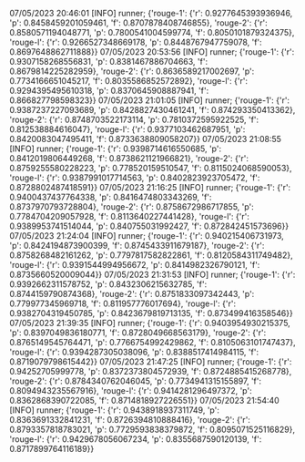 07/05/2023 20:46:01  [INFO] runner; {'rouge-1': {'r': 0.9277645393936946, 'p': 0.8458459201059461, 'f': 0.8707878408746855}, 'rouge-2': {'r': 0.8580571194048771, 'p': 0.7800541004599774, 'f': 0.8050101879324375}, 'rouge-l': {'r': 0.9266527348669178, 'p': 0.8448767947759078, 'f': 0.8697648862711888}}
07/05/2023 20:53:56  [INFO] runner; {'rouge-1': {'r': 0.9307158268556831, 'p': 0.8381467886704663, 'f': 0.8679814225282959}, 'rouge-2': {'r': 0.8636589217002697, 'p': 0.7734166651045217, 'f': 0.8035586852572892}, 'rouge-l': {'r': 0.9294395495610318, 'p': 0.8370645908887941, 'f': 0.866827798598323}}
07/05/2023 21:01:05  [INFO] runner; {'rouge-1': {'r': 0.9387237227093689, 'p': 0.8428827430461241, 'f': 0.874293350413362}, 'rouge-2': {'r': 0.8748703522173114, 'p': 0.7810372595922525, 'f': 0.812538884616047}, 'rouge-l': {'r': 0.9377103462687951, 'p': 0.8420083047495411, 'f': 0.8733638809058207}}
07/05/2023 21:08:55  [INFO] runner; {'rouge-1': {'r': 0.9398714616550685, 'p': 0.8412019806449268, 'f': 0.8738621121966821}, 'rouge-2': {'r': 0.8759255580228223, 'p': 0.778520159510547, 'f': 0.8115024068590053}, 'rouge-l': {'r': 0.9387991017714563, 'p': 0.8402823923705472, 'f': 0.8728802487418591}}
07/05/2023 21:16:25  [INFO] runner; {'rouge-1': {'r': 0.9400437437764338, 'p': 0.8416474803343269, 'f': 0.8737970793728804}, 'rouge-2': {'r': 0.8758672986717855, 'p': 0.7784704209057928, 'f': 0.8113640227441428}, 'rouge-l': {'r': 0.9389953741514044, 'p': 0.840755031992427, 'f': 0.872842451573696}}
07/05/2023 21:24:04  [INFO] runner; {'rouge-1': {'r': 0.940215406731973, 'p': 0.8424194873900399, 'f': 0.8745433911679187}, 'rouge-2': {'r': 0.8758268482161262, 'p': 0.7797817582822861, 'f': 0.8120584311749482}, 'rouge-l': {'r': 0.9391544994956672, 'p': 0.8414982326790121, 'f': 0.8735660520009044}}
07/05/2023 21:31:53  [INFO] runner; {'rouge-1': {'r': 0.9392662311578752, 'p': 0.8432306215632785, 'f': 0.8744159790874368}, 'rouge-2': {'r': 0.8751833097342443, 'p': 0.779977345969718, 'f': 0.811957776017694}, 'rouge-l': {'r': 0.9382704319450785, 'p': 0.8423679819713135, 'f': 0.873499416358546}}
07/05/2023 21:39:35  [INFO] runner; {'rouge-1': {'r': 0.9403954930215375, 'p': 0.8397049836180771, 'f': 0.8728049668563179}, 'rouge-2': {'r': 0.8765149545764471, 'p': 0.7766754992429862, 'f': 0.8105063101747437}, 'rouge-l': {'r': 0.9394287305038096, 'p': 0.8388517414984115, 'f': 0.8719079798615442}}
07/05/2023 21:47:25  [INFO] runner; {'rouge-1': {'r': 0.94252705999778, 'p': 0.8372373804572939, 'f': 0.8724885415268778}, 'rouge-2': {'r': 0.8784340762046045, 'p': 0.7734941315155897, 'f': 0.8094943235567916}, 'rouge-l': {'r': 0.9414281296497372, 'p': 0.8362868390722085, 'f': 0.8714818927226551}}
07/05/2023 21:54:40  [INFO] runner; {'rouge-1': {'r': 0.9438918937311749, 'p': 0.8363691332841231, 'f': 0.8726394810888416}, 'rouge-2': {'r': 0.8793357818783021, 'p': 0.7729593838379872, 'f': 0.8095071525116829}, 'rouge-l': {'r': 0.9429678056067234, 'p': 0.8355687590120139, 'f': 0.8717899764116189}}